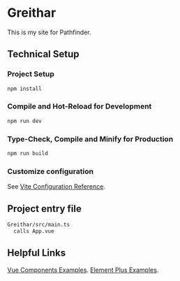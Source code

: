 # Greithar

This is my site for Pathfinder.


## Technical Setup

### Project Setup
```sh
npm install
```

### Compile and Hot-Reload for Development
```sh
npm run dev
```

### Type-Check, Compile and Minify for Production
```sh
npm run build
```

### Customize configuration
See [Vite Configuration Reference](https://vitejs.dev/config/).


## Project entry file
```sh
Greithar/src/main.ts
  calls App.vue
```





## Helpful Links

[Vue Components Examples](https://vuejs.org/examples/#markdown).
[Element Plus Examples](https://element-plus.org/en-US/component/color-picker.html).
